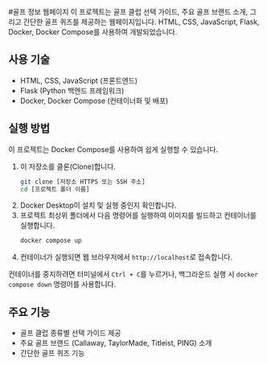 #골프 정보 웹페이지
이 프로젝트는 골프 클럽 선택 가이드, 주요 골프 브랜드 소개, 그리고 간단한 골프 퀴즈를 제공하는 웹페이지입니다. HTML, CSS, JavaScript, Flask, Docker, Docker Compose를 사용하여 개발되었습니다.

## 사용 기술

*   HTML, CSS, JavaScript (프론트엔드)
*   Flask (Python 백엔드 프레임워크)
*   Docker, Docker Compose (컨테이너화 및 배포)

## 실행 방법

이 프로젝트는 Docker Compose를 사용하여 쉽게 실행할 수 있습니다.

1.  이 저장소를 클론(Clone)합니다.
    ```bash
    git clone [저장소 HTTPS 또는 SSH 주소]
    cd [프로젝트 폴더 이름]
    ```
2.  Docker Desktop이 설치 및 실행 중인지 확인합니다.
3.  프로젝트 최상위 폴더에서 다음 명령어를 실행하여 이미지를 빌드하고 컨테이너를 실행합니다.
    ```bash
    docker compose up
    ```
4.  컨테이너가 실행되면 웹 브라우저에서 `http://localhost`로 접속합니다.

컨테이너를 중지하려면 터미널에서 `Ctrl + C`를 누르거나, 백그라운드 실행 시 `docker compose down` 명령어를 사용합니다.


## 주요 기능

*   골프 클럽 종류별 선택 가이드 제공
*   주요 골프 브랜드 (Callaway, TaylorMade, Titleist, PING) 소개
*   간단한 골프 퀴즈 기능

